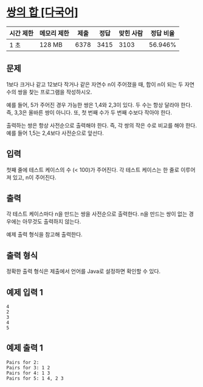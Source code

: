 # [쌍의 합 [다국어]](https://www.acmicpc.net/problem/5217)

| 시간 제한 | 메모리 제한 | 제출 | 정답 | 맞힌 사람 | 정답 비율 |
| --- | --- | --- | --- | --- | --- |
| 1 초 | 128 MB | 6378 | 3415 | 3103 | 56.946% |

## 문제

1보다 크거나 같고 12보다 작거나 같은 자연수 n이 주어졌을 때, 합이 n이 되는 두 자연수의 쌍을 찾는 프로그램을 작성하시오.

예를 들어, 5가 주어진 경우 가능한 쌍은 1,4와 2,3이 있다. 두 수는 항상 달라야 한다. 즉, 3,3은 올바른 쌍이 아니다. 또, 첫 번째 수가 두 번째 수보다 작아야 한다.

출력하는 쌍은 항상 사전순으로 출력해야 한다. 즉, 각 쌍의 작은 수로 비교를 해야 한다. 예를 들어 1,5는 2,4보다 사전순으로 앞선다.

## 입력

첫째 줄에 테스트 케이스의 수 (< 100)가 주어진다. 각 테스트 케이스는 한 줄로 이루어져 있고, n이 주어진다.

## 출력

각 테스트 케이스마다 n을 만드는 쌍을 사전순으로 출력한다. n을 만드는 쌍이 없는 경우에는 아무것도 출력하지 않는다.

예제 출력 형식을 참고해 출력한다.

## 출력 형식

정확한 출력 형식은 제출에서 언어를 Java로 설정하면 확인할 수 있다.

## 예제 입력 1

```
4
2
3
4
5

```

## 예제 출력 1

```
Pairs for 2:
Pairs for 3: 1 2
Pairs for 4: 1 3
Pairs for 5: 1 4, 2 3
```
